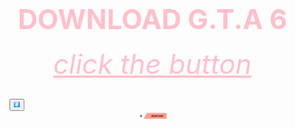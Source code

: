 <html>
 <head>
   <title>wow</title>
 </head>
 <body background="Screenshot 2024-05-07 193200.png" height="200" width="1400">
  <background width="1300" height="300">
<center><h1><font size="120"><font color="pink">DOWNLOAD G.T.A 6</font></font></h1></center>                                               
      <center><h6><font size="10"><font color="pink"><u>click the button</u></font></font></h6></center>
   <a href="Rick Astley - Never Gonna Give You Up (Official Music Video).mp3">
     <down><a href="https://bulbuwad.github.io/GTA-6-Download/"><button style="arrow"><img src="Screenshot 2024-05-08 072535.png" width="10"></button></a></down>
      <center><img src="Screenshot 2024-05-07 203558.png" width="50"></center> 
   </a>
 </body>
</html>
  
     
